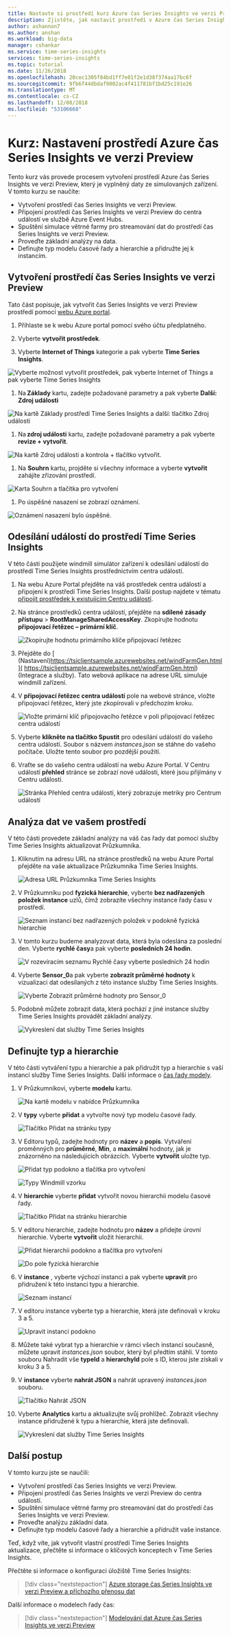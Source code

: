 ```yaml
---
title: Nastavte si prostředí kurz Azure čas Series Insights ve verzi Preview | Dokumentace Microsoftu
description: Zjistěte, jak nastavit prostředí v Azure čas Series Insights ve verzi Preview.
author: ashannon7
ms.author: anshan
ms.workload: big-data
manager: cshankar
ms.service: time-series-insights
services: time-series-insights
ms.topic: tutorial
ms.date: 11/26/2018
ms.openlocfilehash: 20cec1305f84bd1ff7e01f2e1d38f374aa17bc6f
ms.sourcegitcommit: 9fb6f44dbdaf9002ac4f411781bf1bd25c191e26
ms.translationtype: MT
ms.contentlocale: cs-CZ
ms.lasthandoff: 12/08/2018
ms.locfileid: "53106668"
---
```

# <a name="tutorial-set-up-an-azure-time-series-insights-preview-environment"></a>Kurz: Nastavení prostředí Azure čas Series Insights ve verzi Preview

Tento kurz vás provede procesem vytvoření prostředí Azure čas Series Insights ve verzi Preview, který je vyplněný daty ze simulovaných zařízení. V tomto kurzu se naučíte:

* Vytvoření prostředí čas Series Insights ve verzi Preview.
* Připojení prostředí čas Series Insights ve verzi Preview do centra událostí ve službě Azure Event Hubs.
* Spuštění simulace větrné farmy pro streamování dat do prostředí čas Series Insights ve verzi Preview.
* Proveďte základní analýzy na data.
* Definujte typ modelu časové řady a hierarchie a přidružte jej k instancím.

## <a name="create-a-time-series-insights-preview-environment"></a>Vytvoření prostředí čas Series Insights ve verzi Preview

Tato část popisuje, jak vytvořit čas Series Insights ve verzi Preview prostředí pomocí [webu Azure portal](https://portal.azure.com/).

1. Přihlaste se k webu Azure portal pomocí svého účtu předplatného.

1. Vyberte **vytvořit prostředek**.

1. Vyberte **Internet of Things** kategorie a pak vyberte **Time Series Insights**.

  ![Vyberte možnost vytvořit prostředek, pak vyberte Internet of Things a pak vyberte Time Series Insights][1]

1. Na **Základy** kartu, zadejte požadované parametry a pak vyberte **Další: Zdroj události**

  ![Na kartě Základy prostředí Time Series Insights a další: tlačítko Zdroj události][2]

1. Na **zdroj události** kartu, zadejte požadované parametry a pak vyberte **revize + vytvořit**.

  ![Na kartě Zdroj události a kontrola + tlačítko vytvořit.][3]

1. Na **Souhrn** kartu, projděte si všechny informace a vyberte **vytvořit** zahájíte zřizování prostředí.

  ![Karta Souhrn a tlačítka pro vytvoření][4]

1. Po úspěšné nasazení se zobrazí oznámení.

  ![Oznámení nasazení bylo úspěšné.][5]

## <a name="send-events-to-your-time-series-insights-environment"></a>Odesílání událostí do prostředí Time Series Insights

V této části použijete windmill simulátor zařízení k odesílání událostí do prostředí Time Series Insights prostřednictvím centra událostí.

  1. Na webu Azure Portal přejděte na váš prostředek centra událostí a připojení k prostředí Time Series Insights. Další postup najdete v tématu [připojit prostředek k existujícím Centru událostí](./time-series-insights-how-to-add-an-event-source-eventhub.md).

  1. Na stránce prostředků centra událostí, přejděte na **sdílené zásady přístupu** > **RootManageSharedAccessKey**. Zkopírujte hodnotu **připojovací řetězec – primární klíč**.

      ![Zkopírujte hodnotu primárního klíče připojovací řetězec][6]

  1. Přejděte do [ (Nastavení)https://tsiclientsample.azurewebsites.net/windFarmGen.html]( https://tsiclientsample.azurewebsites.net/windFarmGen.html) (Integrace a služby). Tato webová aplikace na adrese URL simuluje windmill zařízení.

  1. V **připojovací řetězec centra událostí** pole na webové stránce, vložte připojovací řetězec, který jste zkopírovali v předchozím kroku.

      ![Vložte primární klíč připojovacího řetězce v poli připojovací řetězec centra událostí][7]

  1. Vyberte **klikněte na tlačítko Spustit** pro odesílání událostí do vašeho centra událostí. Soubor s názvem *instances.json* se stáhne do vašeho počítače. Uložte tento soubor pro pozdější použití.

  1. Vraťte se do vašeho centra událostí na webu Azure Portal. V Centru událostí **přehled** stránce se zobrazí nové události, které jsou přijímány v Centru událostí.

     ![Stránka Přehled centra událostí, který zobrazuje metriky pro Centrum událostí][8]

## <a name="analyze-data-in-your-environment"></a>Analýza dat ve vašem prostředí

V této části provedete základní analýzy na váš čas řady dat pomocí služby Time Series Insights aktualizovat Průzkumníka.

  1. Kliknutím na adresu URL na stránce prostředků na webu Azure Portal přejděte na vaše aktualizace Průzkumníka Time Series Insights.

      ![Adresa URL Průzkumníka Time Series Insights][9]

  1. V Průzkumníku pod **fyzická hierarchie**, vyberte **bez nadřazených položek instance** uzlů, čímž zobrazíte všechny instance řady času v prostředí.

     ![Seznam instancí bez nadřazených položek v podokně fyzická hierarchie][10]

  1. V tomto kurzu budeme analyzovat data, která byla odeslána za poslední den. Vyberte **rychlé časy**a pak vyberte **posledních 24 hodin**.

     ![V rozevíracím seznamu Rychlé časy vyberte posledních 24 hodin][11]

  1. Vyberte **Sensor_0**a pak vyberte **zobrazit průměrné hodnoty** k vizualizaci dat odesílaných z této instance služby Time Series Insights.

     ![Vyberte Zobrazit průměrné hodnoty pro Sensor_0][12]

  1. Podobně můžete zobrazit data, která pochází z jiné instance služby Time Series Insights provádět základní analýzy.

     ![Vykreslení dat služby Time Series Insights][13]

## <a name="define-a-type-and-hierarchy"></a>Definujte typ a hierarchie 

V této části vytváření typu a hierarchie a pak přidružit typ a hierarchie s vaší instancí služby Time Series Insights. Další informace o [čas řady modely](./time-series-insights-update-tsm.md).

  1. V Průzkumníkovi, vyberte **modelu** kartu.

     ![Na kartě modelu v nabídce Průzkumníka][14]

  1. V **typy** vyberte **přidat** a vytvořte nový typ modelu časové řady.

     ![Tlačítko Přidat na stránku typy][15]

  1. V Editoru typů, zadejte hodnoty pro **název** a **popis**. Vytváření proměnných pro **průměrné**, **Min**, a **maximální** hodnoty, jak je znázorněno na následujících obrázcích. Vyberte **vytvořit** uložte typ.

     ![Přidat typ podokno a tlačítka pro vytvoření][16]

     ![Typy Windmill vzorku][17]

  1. V **hierarchie** vyberte **přidat** vytvořit novou hierarchii modelu časové řady.

     ![Tlačítko Přidat na stránku hierarchie][18]

  1. V editoru hierarchie, zadejte hodnotu pro **název** a přidejte úrovní hierarchie. Vyberte **vytvořit** uložit hierarchii.

     ![Přidat hierarchii podokno a tlačítka pro vytvoření][19]

     ![Do pole fyzická hierarchie][20]

  1. V **instance** , vyberte výchozí instanci a pak vyberte **upravit** pro přidružení k této instanci typu a hierarchie.

     ![Seznam instancí][21]

  1. V editoru instance vyberte typ a hierarchie, která jste definovali v kroku 3 a 5.

     ![Upravit instanci podokno][22]

  1. Můžete také vybrat typ a hierarchie v rámci všech instancí současně, můžete upravit *instances.json* soubor, který byl předtím stáhli. V tomto souboru Nahradit vše **typeId** a **hierarchyId** pole s ID, kterou jste získali v kroku 3 a 5.

  1. V **instance** vyberte **nahrát JSON** a nahrát upravený *instances.json* souboru.

     ![Tlačítko Nahrát JSON][23]

  1. Vyberte **Analytics** kartu a aktualizujte svůj prohlížeč. Zobrazit všechny instance přidružené k typu a hierarchie, která jste definovali.

     ![Vykreslení dat služby Time Series Insights][24]

## <a name="next-steps"></a>Další postup

V tomto kurzu jste se naučili:  

* Vytvoření prostředí čas Series Insights ve verzi Preview.
* Připojení prostředí čas Series Insights ve verzi Preview do centra událostí.
* Spuštění simulace větrné farmy pro streamování dat do prostředí čas Series Insights ve verzi Preview.
* Proveďte analýzu základní data.
* Definujte typ modelu časové řady a hierarchie a přidružit vaše instance.

Teď, když víte, jak vytvořit vlastní prostředí Time Series Insights aktualizace, přečtěte si informace o klíčových konceptech v Time Series Insights.

Přečtěte si informace o konfiguraci úložiště Time Series Insights:

> [!div class="nextstepaction"]
> [Azure storage čas Series Insights ve verzi Preview a příchozího přenosu dat](./time-series-insights-update-storage-ingress.md)

Další informace o modelech řady čas:

> [!div class="nextstepaction"]
> [Modelování dat Azure čas Series Insights ve verzi Preview](./time-series-insights-update-tsm.md)

<!-- Images -->
[1]: media/v2-update-provision/tutorial-one.png
[2]: media/v2-update-provision/tutorial-two.png
[3]: media/v2-update-provision/tutorial-three.png
[4]: media/v2-update-provision/tutorial-four.png
[5]: media/v2-update-provision/tutorial-five.png
[6]: media/v2-update-provision/tutorial-six.png
[7]: media/v2-update-provision/tutorial-seven.png
[8]: media/v2-update-provision/tutorial-eight.png
[9]: media/v2-update-provision/tutorial-nine.png
[10]: media/v2-update-provision/tutorial-ten.png
[11]: media/v2-update-provision/tutorial-eleven.png
[12]: media/v2-update-provision/tutorial-twelve.png
[13]: media/v2-update-provision/tutorial-thirteen.png
[14]: media/v2-update-provision/tutorial-fourteen.png
[15]: media/v2-update-provision/tutorial-fifteen.png
[16]: media/v2-update-provision/tutorial-sixteen.png
[17]: media/v2-update-provision/tutorial-seventeen.png
[18]: media/v2-update-provision/tutorial-eighteen.png
[19]: media/v2-update-provision/tutorial-nineteen.png
[20]: media/v2-update-provision/tutorial-twenty.png
[21]: media/v2-update-provision/tutorial-twenty-one.png
[22]: media/v2-update-provision/tutorial-twenty-two.png
[23]: media/v2-update-provision/tutorial-twenty-three.png
[24]: media/v2-update-provision/tutorial-twenty-four.png
